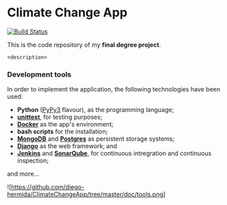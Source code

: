 
# Climate Change App

[![Build Status](http://localhost:8090/job/ClimateChangeApp/badge/icon)](http://localhost:8090/job/ClimateChangeApp/)

This is the code repository of my **final degree project**.


`<description>`


### Development tools

In order to implement the application, the following technologies have
been used:

- **Python** ([PyPy3](https://pypy.org/) flavour), as the programming language;
- **[unittest](https://docs.python.org/3/library/unittest.html#module-unittest)**, for testing purposes;
- **[Docker](https://www.docker.com/get-docker)** as the app's environment;
- **bash scripts** for the installation;
- **[MongoDB](https://www.mongodb.com/what-is-mongodb)** and **[Postgres](https://www.postgresql.org/)** as persistent storage systems;
- **[Django](https://www.djangoproject.com/)** as the web framework; and
- **[Jenkins](https://jenkins.io/)** and **[SonarQube](https://www.sonarqube.org/)**, for continuous intregration and
  continuous inspection;

and more...

![https://github.com/diego-hermida/ClimateChangeApp/tree/master/doc/tools.png]